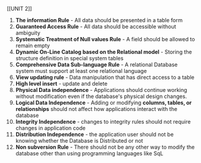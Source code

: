 [[UNIT 2]]
1. **The information Rule** - All data should be presented in a table form 
2. **Guaranteed Access Rule** - All data should be accessible without ambiguity
3. **Systematic Treatment of Null values Rule** - A field should be allowed to remain empty 
4. **Dynamic On-Line Catalog based on the Relational model** - Storing the structure definition in special system tables 
5. **Comprehensive Data Sub-language Rule** - A relational Database system must support at least one relational language 
6. **View updating rule** - Data manipulation that has direct access to a table
7. **High level insert** - update and delete 
8. **Physical Data independence** - Applications should continue working without modification even if the database's physical design changes.
9. **Logical Data Independence** - Adding or modifying **columns, tables, or relationships** should not affect how applications interact with the database
10. **Integrity Independence** - changes to integrity rules should not require changes in application code
11. **Distribution Independence** - the application user should not be knowing whether the Database is Distributed or not 
12. **Non subversion Rule** - There should not be any other way to modify the database other than using programming languages like SqL

